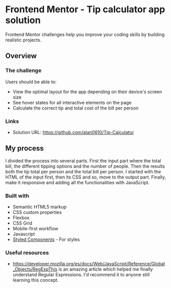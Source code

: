 # Frontend Mentor - Tip calculator app solution
Frontend Mentor challenges help you improve your coding skills by building realistic projects.

## Overview

### The challenge

Users should be able to:

- View the optimal layout for the app depending on their device's screen size
- See hover states for all interactive elements on the page
- Calculate the correct tip and total cost of the bill per person

### Links

- Solution URL: https://github.com/alan0610/Tip-Calculator

## My process

I divided the process into several parts. First the input part where the total bill, the different tipping options and the number of people. Then the results both the tip total per person and the total bill per person. I started with the HTML of the input first, then its CSS and so, move to the output part. Finally, make it responsive and adding all the functionalities with JavaScript.

### Built with

- Semantic HTML5 markup
- CSS custom properties
- Flexbox
- CSS Grid
- Mobile-first workflow
- Javascript
- [Styled Components](https://styled-components.com/) - For styles

### Useful resources

- https://developer.mozilla.org/es/docs/Web/JavaScript/Reference/Global_Objects/RegExpThis is an amazing article which helped me finally understand Regular Expressions. I'd recommend it to anyone still learning this concept.
